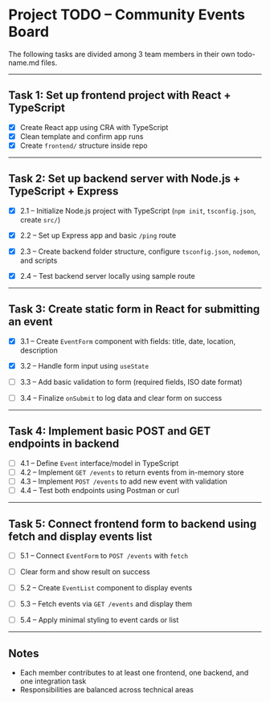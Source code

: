 # Project TODO – Community Events Board

The following tasks are divided among 3 team members in their own todo-name.md files.

---

## Task 1: Set up frontend project with React + TypeScript

- [x] Create React app using CRA with TypeScript
- [x] Clean template and confirm app runs
- [x] Create `frontend/` structure inside repo

---

## Task 2: Set up backend server with Node.js + TypeScript + Express

- [x] 2.1 – Initialize Node.js project with TypeScript (`npm init`, `tsconfig.json`, create `src/`)
- [x] 2.2 – Set up Express app and basic `/ping` route

- [x] 2.3 – Create backend folder structure, configure `tsconfig.json`, `nodemon`, and scripts
- [x] 2.4 – Test backend server locally using sample route

---

## Task 3: Create static form in React for submitting an event

- [x] 3.1 – Create `EventForm` component with fields: title, date, location, description
- [x] 3.2 – Handle form input using `useState`

- [ ] 3.3 – Add basic validation to form (required fields, ISO date format)
- [ ] 3.4 – Finalize `onSubmit` to log data and clear form on success

---

## Task 4: Implement basic POST and GET endpoints in backend

- [ ] 4.1 – Define `Event` interface/model in TypeScript
- [ ] 4.2 – Implement `GET /events` to return events from in-memory store
- [ ] 4.3 – Implement `POST /events` to add new event with validation
- [ ] 4.4 – Test both endpoints using Postman or curl

---

## Task 5: Connect frontend form to backend using fetch and display events list

- [ ] 5.1 – Connect `EventForm` to `POST /events` with `fetch`
- [ ] Clear form and show result on success

- [ ] 5.2 – Create `EventList` component to display events
- [ ] 5.3 – Fetch events via `GET /events` and display them
- [ ] 5.4 – Apply minimal styling to event cards or list

---

## Notes

- Each member contributes to at least one frontend, one backend, and one integration task
- Responsibilities are balanced across technical areas
